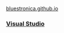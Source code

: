 [bluestronica.github.io](https://bluestronica.github.io/)

### [Visual Studio](https://github.com/bluestronica/bluestronica.github.io/blob/main/Etc/Visual_Studio.md)
